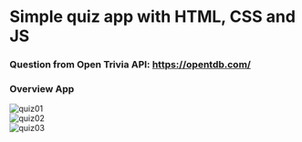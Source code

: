 # Simple quiz app with HTML, CSS and JS

### Question from Open Trivia API: https://opentdb.com/

### Overview App
![quiz01](https://user-images.githubusercontent.com/70443393/151698156-e6184cca-3031-433f-b8b6-73e725052634.PNG)
<br>
![quiz02](https://user-images.githubusercontent.com/70443393/151698169-adb13fa0-73e6-4f55-acff-52a93cfaaa2d.PNG)
<br>
![quiz03](https://user-images.githubusercontent.com/70443393/151698181-cfc36e19-6283-47de-9cd3-4cd42bd7616b.PNG)
